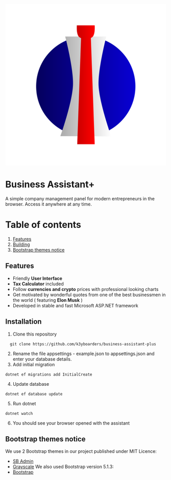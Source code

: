 <p align="center">
<img src="/docs/assets/project_logo.svg">
</p>

# Business Assistant+

A simple company management panel for modern entrepreneurs in the browser. Access it anywhere at any time.

# Table of contents

1. [Features](#Features)
2. [Building](#building)
3. [Bootstrap themes notice](#themes)

## Features <a name="Features"></a>

- Friendly **User Interface**
- **Tax Calculator** included
- Follow **currencies and crypto** prices with professional looking charts
- Get motivated by wonderful quotes from one of the best businessmen in the world ( featuring **Elon Musk** )
- Developed in stable and fast Microsoft ASP.NET framework

## Installation <a name="building"></a>

1. Clone this repository

```
  git clone https://github.com/k3yboarders/business-assistant-plus
```

2. Rename the file appsettings - example.json to appsettings.json and enter your database details.
3. Add initial migration

```
dotnet ef migrations add InitialCreate
```

4. Update database

```
dotnet ef database update
```

5. Run dotnet

```
dotnet watch
```

6. You should see your browser opened with the assistant

## Bootstrap themes notice <a name="themes"></a>
We use 2 Bootstrap themes in our project published under MIT Licence:
- [SB Admin](https://github.com/startbootstrap/startbootstrap-sb-admin)
- [Grayscale](https://github.com/startbootstrap/startbootstrap-grayscale)
We also used Bootstrap version 5.1.3:
- [Bootstrap](https://getbootstrap.com)
